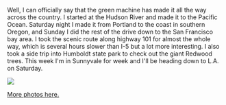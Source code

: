 Well, I can officially say that the green machine has made it all the way across the country. I started at the Hudson River and made it to the Pacific Ocean. Saturday night I made it from Portland to the coast in southern Oregon, and Sunday I did the rest of the drive down to the San Francisco bay area. I took the scenic route along highway 101 for almost the whole way, which is several hours slower than I-5 but a lot more interesting. I also took a side trip into Humboldt state park to check out the giant Redwood trees. This week I'm in Sunnyvale for week and I'll be heading down to L.A. on Saturday.

![](/photos/drive_to_sunnyvale_2008/027_redwood.jpg)

[More photos here.](/app/photos?gallery=drive_to_sunnyvale_2008/)